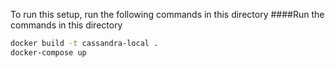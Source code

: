 To run this setup, run the following commands in this directory
####Run the commands in this directory



```sh
docker build -t cassandra-local .
docker-compose up
```
